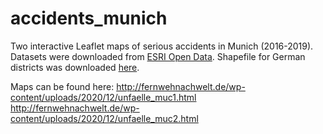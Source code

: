 # accidents_munich
Two interactive Leaflet maps of serious accidents in Munich (2016-2019). Datasets were downloaded from <a href="https://opendata-esri-de.opendata.arcgis.com/datasets/esri-de-content::verkehrsunfälle-2019?geometry=-17.677%2C46.306%2C38.573%2C55.916"> ESRI Open Data</a>. Shapefile for German districts was downloaded <a href="https://npgeo-corona-npgeo-de.hub.arcgis.com/datasets/917fc37a709542548cc3be077a786c17_0">here</a>.

Maps can be found here:
http://fernwehnachwelt.de/wp-content/uploads/2020/12/unfaelle_muc1.html
http://fernwehnachwelt.de/wp-content/uploads/2020/12/unfaelle_muc2.html
